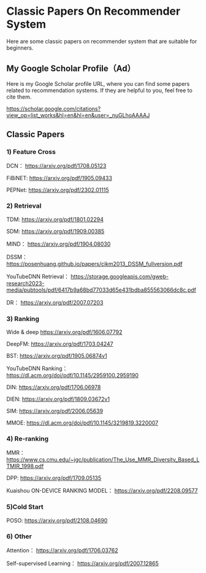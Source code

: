 # Classic Papers On Recommender System

Here are some classic papers on recommender system that are suitable for beginners.

## My  Google Scholar Profile（Ad）
Here is my Google Scholar profile URL, where you can find some papers related to recommendation systems. If they are helpful to you, feel free to cite them.  

https://scholar.google.com/citations?view_op=list_works&hl=en&hl=en&user=_nuGLhoAAAAJ  

## Classic Papers

### 1) Feature Cross

DCN：
https://arxiv.org/pdf/1708.05123

FiBiNET:
https://arxiv.org/pdf/1905.09433

PEPNet:
https://arxiv.org/pdf/2302.01115

### 2) Retrieval

TDM:
https://arxiv.org/pdf/1801.02294

SDM:
https://arxiv.org/pdf/1909.00385

MIND：
https://arxiv.org/pdf/1904.08030

DSSM：
https://posenhuang.github.io/papers/cikm2013_DSSM_fullversion.pdf

YouTubeDNN Retrieval：
https://storage.googleapis.com/gweb-research2023-media/pubtools/pdf/6417b9a68bd77033d65e431bdba855563066dc8c.pdf

DR：
https://arxiv.org/pdf/2007.07203

### 3) Ranking

Wide & deep
https://arxiv.org/pdf/1606.07792

DeepFM:
https://arxiv.org/pdf/1703.04247

BST:
https://arxiv.org/pdf/1905.06874v1

YouTubeDNN Ranking：
https://dl.acm.org/doi/pdf/10.1145/2959100.2959190

DIN:
https://arxiv.org/pdf/1706.06978

DIEN:
https://arxiv.org/pdf/1809.03672v1

SIM:
https://arxiv.org/pdf/2006.05639

MMOE:
https://dl.acm.org/doi/pdf/10.1145/3219819.3220007

### 4) Re-ranking

MMR：
https://www.cs.cmu.edu/~jgc/publication/The_Use_MMR_Diversity_Based_LTMIR_1998.pdf

DPP:
https://arxiv.org/pdf/1709.05135

Kuaishou ON-DEVICE RANKING MODEL：
https://arxiv.org/pdf/2208.09577

### 5)Cold Start

POSO:
https://arxiv.org/pdf/2108.04690

### 6) Other

Attention：
https://arxiv.org/pdf/1706.03762

Self-supervised Learning：
https://arxiv.org/pdf/2007.12865  



